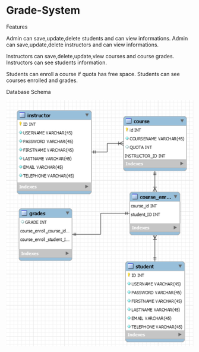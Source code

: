 # Grade-System


Features

Admin can save,update,delete students and can view informations.
Admin can save,update,delete instructors and can view informations.

Instructors can save,delete,update,view courses and course grades.
Instructors can see students information.

Students can enroll a course if quota has free space.
Students can see courses enrolled and grades.

Database Schema

![](school.png)
